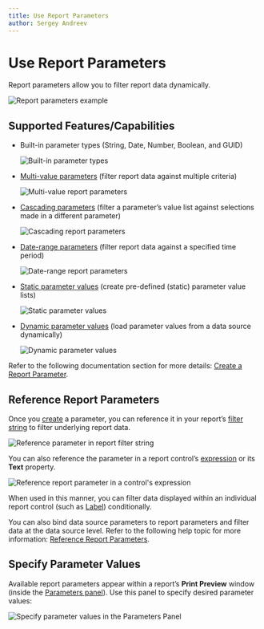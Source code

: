 ```yaml
---
title: Use Report Parameters
author: Sergey Andreev
---
```


# Use Report Parameters

Report parameters allow you to filter report data dynamically.

![Report parameters example](../../../images/report-parameters-example.gif)

## Supported Features/Capabilities

* Built-in parameter types (String, Date, Number, Boolean, and GUID)

    ![Built-in parameter types](../../../images/built-in-parameter-types.png)

* [Multi-value parameters](use-report-parameters/multi-value-report-parameters.md) (filter report data against multiple criteria)

    ![Multi-value report parameters](../../../images/parameter-editor-multiple-values.png)

* [Cascading parameters](use-report-parameters/cascading-report-parameters.md) (filter a parameter’s value list against selections made in a different parameter)

    ![Cascading report parameters](../../../images/cascadingparametersresult124540.png)

* [Date-range parameters](use-report-parameters/date-range-report-parameters.md) (filter report data against a specified time period)

    ![Date-range report parameters](../../../images/date-range-report-parameters.png)

* [Static parameter values](use-report-parameters/report-parameters-with-predefined-static-values.md) (create pre-defined (static) parameter value lists)

    ![Static parameter values](../../../images/static-parameter-values.png)

* [Dynamic parameter values](use-report-parameters/report-parameters-with-predefined-dynamic-values.md) (load parameter values from a data source dynamically)

    ![Dynamic parameter values](../../../images/dynamic-parameter-values.png)

Refer to the following documentation section for more details: [Create a Report Parameter](use-report-parameters/create-a-report-parameter.md).

## Reference Report Parameters

Once you [create](use-report-parameters/create-a-report-parameter.md) a parameter, you can reference it in your report’s [filter string](shape-report-data/filter-data/filter-data-at-the-report-level.md) to filter underlying report data.

![Reference parameter in report filter string](../../../images/reference-parameter-in-report-filter-string.png)

You can also reference the parameter in a report control’s [expression](use-expressions.md) or its **Text** property.

![Reference report parameter in a control's expression](../../../images/report-parameters-reference-in-expression.png)

When used in this manner, you can filter data displayed within an individual report control (such as [Label](use-report-elements/use-basic-report-controls/label.md)) conditionally.

You can also bind data source parameters to report parameters and filter data at the data source level. Refer to the following help topic for more information: [Reference Report Parameters](use-report-parameters/reference-report-parameters.md).

## Specify Parameter Values

Available report parameters appear within a report’s **Print Preview** window (inside the [Parameters panel](use-report-parameters/parameters-panel.md)). Use this panel to specify desired parameter values:

![Specify parameter values in the Parameters Panel](../../../images/parameters-panel.png)
